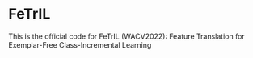 # FeTrIL
This is the official code for FeTrIL (WACV2022): Feature Translation for Exemplar-Free Class-Incremental Learning
